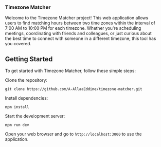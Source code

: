 ### Timezone Matcher
Welcome to the Timezone Matcher project! This web application allows users to find matching hours between two time zones within the interval of 7:00 AM to 10:00 PM for each timezone. Whether you're scheduling meetings, coordinating with friends and colleagues, or just curious about the best time to connect with someone in a different timezone, this tool has you covered.


## Getting Started
To get started with Timezone Matcher, follow these simple steps:

Clone the repository:


`git clone https://github.com/A-AllaaEddine/timezone-matcher.git`

Install dependencies:


`npm install`

Start the development server:


`npm run dev`

Open your web browser and go to `http://localhost:3000` to use the application.
